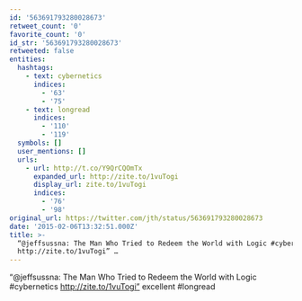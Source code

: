 ```yaml
---
id: '563691793280028673'
retweet_count: '0'
favorite_count: '0'
id_str: '563691793280028673'
retweeted: false
entities:
  hashtags:
    - text: cybernetics
      indices:
        - '63'
        - '75'
    - text: longread
      indices:
        - '110'
        - '119'
  symbols: []
  user_mentions: []
  urls:
    - url: http://t.co/Y9QrCQOmTx
      expanded_url: http://zite.to/1vuTogi
      display_url: zite.to/1vuTogi
      indices:
        - '76'
        - '98'
original_url: https://twitter.com/jth/status/563691793280028673
date: '2015-02-06T13:32:51.000Z'
title: >-
  “@jeffsussna: The Man Who Tried to Redeem the World with Logic #cybernetics
  http://zite.to/1vuTogi” …
---
```


“@jeffsussna: The Man Who Tried to Redeem the World with Logic #cybernetics http://zite.to/1vuTogi” excellent #longread